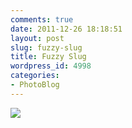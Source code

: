 ```yaml
---
comments: true
date: 2011-12-26 18:18:51
layout: post
slug: fuzzy-slug
title: Fuzzy Slug
wordpress_id: 4998
categories:
- PhotoBlog
---
```


![](http://ryanfitzer.com/main/wp-content/uploads/2011/12/2011-12-25-at-14-10-05.jpg)
